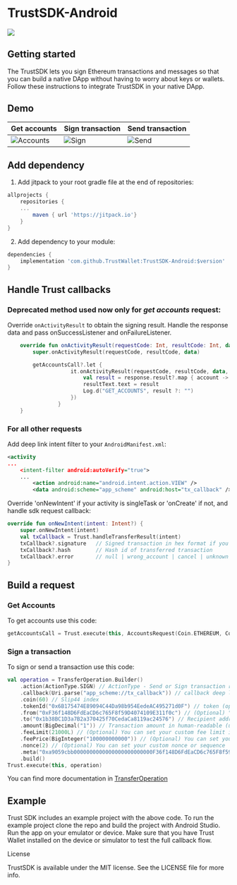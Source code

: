 # TrustSDK-Android
[![](https://jitpack.io/v/TrustWallet/TrustSdk-android.svg)](https://jitpack.io/#TrustWallet/TrustSdk-android)

## Getting started

The TrustSDK lets you sign Ethereum transactions and messages so that you can build a native DApp without having to worry about keys or wallets. Follow these instructions to integrate TrustSDK in your native DApp.

## Demo
Get accounts|Sign transaction|Send transaction
-|-|-
![Accounts](docs/accounts.gif)|![Sign](docs/sign.gif)|![Send](docs/send.gif)

## Add dependency

1. Add jitpack to your root gradle file at the end of repositories:
```groovy
allprojects {
    repositories {
	...
        maven { url 'https://jitpack.io'}
    }
}
```

2. Add dependency to your module:
```groovy
dependencies {
    implementation 'com.github.TrustWallet:TrustSDK-Android:$version'
}
```

## Handle Trust callbacks

### Deprecated method used now only for *get accounts* request:

Override `onActivityResult` to obtain the signing result. Handle the response data and pass onSuccessListener and onFailureListener.

```kotlin
    override fun onActivityResult(requestCode: Int, resultCode: Int, data: Intent?) {
        super.onActivityResult(requestCode, resultCode, data)

        getAccountsCall?.let {
                    it.onActivityResult(requestCode, resultCode, data, OnCompleteListener<Array<Account>> { response ->
                        val result = response.result?.map { account ->  "${account.address.data} ${account.coin.name}" }?.joinToString("\n")
                        resultText.text = result
                        Log.d("GET_ACCOUNTS", result ?: "")
                    })
                }
    }
```

### For all other requests

Add deep link intent filter to your `AndroidManifest.xml`:
```xml
<activity
...
    <intent-filter android:autoVerify="true">
    ...
        <action android:name="android.intent.action.VIEW" />
        <data android:scheme="app_scheme" android:host="tx_callback" />
```

Override 'onNewIntent' if your activity is singleTask or 'onCreate' if not, and handle sdk request callback:
```kotlin
override fun onNewIntent(intent: Intent?) {
    super.onNewIntent(intent)
    val txCallback = Trust.handleTransferResult(intent)
    txCallback?.signature   // Signed transaction in hex format if you requested sign
    txCallback?.hash        // Hash id of transferred transaction
    txCallback?.error       // null | wrong_account | cancel | unknown
}
```

## Build a request

### Get Accounts

To get accounts use this code:

```kotlin
getAccountsCall = Trust.execute(this, AccountsRequest(Coin.ETHEREUM, Coin.WAVES, Coin.ALGORAND, Coin.ATOM, Coin.BINANCE, Coin.BITCOINCASH))
```

### Sign a transaction

To sign or send a transaction use this code:

```kotlin
val operation = TransferOperation.Builder()
    .action(ActionType.SIGN) // ActionType - Send or Sign transaction request
    .callback(Uri.parse("app_scheme://tx_callback")) // callback deep link Uri to app initialized request.
    .coin(60) // Slip44 index
    .tokenId("0x6B175474E89094C44Da98b954EedeAC495271d0F") // token (optional), following standard of unique identifier on the blockhain as smart contract address or asset ID
    .from("0xF36f148D6FdEaCD6c765F8f59D4074109E311f0c") // (Optional) "From" address parameter specifies a wallet which contains given account
    .to("0x1b38BC1D3a7B2a370425f70CedaCa8119ac24576") // Recipient address
    .amount(BigDecimal("1")) // Transaction amount in human-readable (unit) format
    .feeLimit(21000L) // (Optional) You can set your custom fee limit in subunit format
    .feePrice(BigInteger("100000000000")) // (Optional) You can set your custom fee price in subunit format
    .nonce(2) // (Optional) You can set your custom nonce or sequence
    .meta("0xa9059cbb0000000000000000000000000F36f148D6FdEaCD6c765F8f59D4074109E311f0c0000000000000000000000000000000000000000000000000000000000000001") // (Optional) Transaction data in hex format, Memo or Destination tag
    .build()
Trust.execute(this, operation)
```

You can find more documentation in [TransferOperation](https://github.com/trustwallet/TrustSDK-Android/blob/master/trust-sdk-client/src/main/java/trust/TransferOperation.kt)

## Example

Trust SDK includes an example project with the above code. To run the example project clone the repo and build the project with Android Studio. Run the app on your emulator or device. Make sure that you have Trust Wallet installed on the device or simulator to test the full callback flow.

License

TrustSDK is available under the MIT license. See the LICENSE file for more info.
